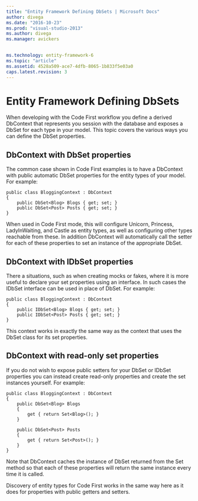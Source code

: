 ```yaml
---
title: "Entity Framework Defining DbSets | Microsoft Docs"
author: divega
ms.date: "2016-10-23"
ms.prod: "visual-studio-2013"
ms.author: divega
ms.manager: avickers
 

ms.technology: entity-framework-6
ms.topic: "article"
ms.assetid: 4528a509-ace7-4dfb-8065-1b833f5e03a0
caps.latest.revision: 3
---
```

# Entity Framework Defining DbSets
When developing with the Code First workflow you define a derived DbContext that represents you session with the database and exposes a DbSet for each type in your model. This topic covers the various ways you can define the DbSet properties.  
  
## DbContext with DbSet properties  
  
The common case shown in Code First examples is to have a DbContext with public automatic DbSet properties for the entity types of your model. For example:  
  
```  
public class BloggingContext : DbContext 
{ 
    public DbSet<Blog> Blogs { get; set; } 
    public DbSet<Post> Posts { get; set; } 
}
```  
  
When used in Code First mode, this will configure Unicorn, Princess, LadyInWaiting, and Castle as entity types, as well as configuring other types reachable from these. In addition DbContext will automatically call the setter for each of these properties to set an instance of the appropriate DbSet.  
  
## DbContext with IDbSet properties  
  
There a situations, such as when creating mocks or fakes, where it is more useful to declare your set properties using an interface. In such cases the IDbSet interface can be used in place of DbSet. For example:  
  
```  
public class BloggingContext : DbContext 
{ 
    public IDbSet<Blog> Blogs { get; set; } 
    public IDbSet<Post> Posts { get; set; } 
}
```  
  
This context works in exactly the same way as the context that uses the DbSet class for its set properties.  
  
## DbContext with read-only set properties  
  
If you do not wish to expose public setters for your DbSet or IDbSet properties you can instead create read-only properties and create the set instances yourself. For example:  
  
```  
public class BloggingContext : DbContext 
{ 
    public DbSet<Blog> Blogs 
    { 
        get { return Set<Blog>(); } 
    } 
 
    public DbSet<Post> Posts 
    { 
        get { return Set<Post>(); } 
    } 
}
```  
  
Note that DbContext caches the instance of DbSet returned from the Set method so that each of these properties will return the same instance every time it is called.  
  
Discovery of entity types for Code First works in the same way here as it does for properties with public getters and setters.  
  